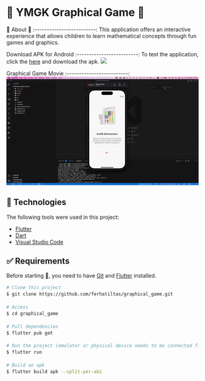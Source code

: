 <h1 align="left">🧩 YMGK Graphical Game 🧮 </h1>


🚀 About  🎯
:-------------------------:
This application offers an interactive experience that allows children to learn mathematical concepts through fun games and graphics.


Download APK for Android
:-------------------------:
To test the application, click the [here](https://github.com/ferhatiltas/graphical_game/blob/main/app-release.apk) and download the apk.
[<img src="https://sp-ao.shortpixel.ai/client/to_auto,q_glossy,ret_img,w_485,h_161/https://boostapk.com/wp-content/uploads/2020/08/fall-guys-android.png" width="350" >](https://github.com/ferhatiltas/graphical_game/blob/main/app-release.apk)
  
  



Graphical Game Movie
:-------------------------:
![original-design](https://github.com/ferhatiltas/graphical_game/blob/main/game.gif)

## :rocket: Technologies ##

The following tools were used in this project:

- [Flutter](https://flutter.dev/)
- [Dart](https://dart.dev/)
- [Visual Studio Code](https://code.visualstudio.com)

## :white_check_mark: Requirements ##

Before starting :checkered_flag:, you need to have [Git](https://git-scm.com) and [Flutter](https://flutter.dev/) installed.

```bash
# Clone this project
$ git clone https://github.com/ferhatiltas/graphical_game.git

# Access
$ cd graphical_game

# Pull dependencies
$ flutter pub get

# Run the project (emulator or physical device needs to be connected first)
$ flutter run

# Build an apk
$ flutter build apk --split-per-abi
```

